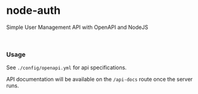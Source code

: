 # node-auth

Simple User Management API with OpenAPI and NodeJS

<br>

### **Usage**

See `./config/openapi.yml` for api specifications.

API documentation will be available on the `/api-docs` route once the server runs. 
